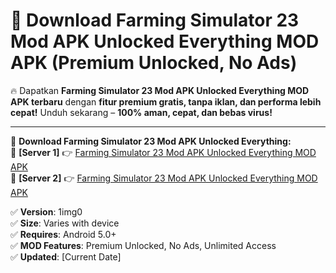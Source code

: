 # 🚀 Download Farming Simulator 23 Mod APK Unlocked Everything MOD APK (Premium Unlocked, No Ads)  

🔥 Dapatkan **Farming Simulator 23 Mod APK Unlocked Everything MOD APK terbaru** dengan **fitur premium gratis, tanpa iklan, dan performa lebih cepat!** Unduh sekarang – **100% aman, cepat, dan bebas virus!**  

---


🔽 **Download Farming Simulator 23 Mod APK Unlocked Everything:**  
🔹 **[Server 1]** 👉 [Farming Simulator 23 Mod APK Unlocked Everything MOD APK](https://apkcomod.com?title=Farming_Simulator_23_Mod_APK_Unlocked_Everything)  
🔹 **[Server 2]** 👉 [Farming Simulator 23 Mod APK Unlocked Everything MOD APK](https://apkcomod.com?title=Farming_Simulator_23_Mod_APK_Unlocked_Everything)  


✅ **Version**: 1img0  
✅ **Size**: Varies with device  
✅ **Requires**: Android 5.0+  
✅ **MOD Features**: Premium Unlocked, No Ads, Unlimited Access  
✅ **Updated**: [Current Date]  